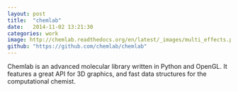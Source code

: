 ```yaml
---
layout: post
title:  "chemlab"
date:   2014-11-02 13:21:30
categories: work
image: http://chemlab.readthedocs.org/en/latest/_images/multi_effects.png
github: "https://github.com/chemlab/chemlab"
---
```


Chemlab is an advanced molecular library written in Python and OpenGL. It features a great API for 3D graphics, and fast data structures for the computational chemist.

[chemlab-docs]:      http://rtfd.org/chemlab
[chemlab-gh]:   https://github.com/chemlab/chemlab